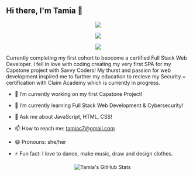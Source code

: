 ## Hi there, I'm Tamia 👋

<p align="center">
  <img src="https://readme-typing-svg.demolab.com/?lines=Full+Stack+Developer;Creative+Coder;Lifelong+Learner&center=true&width=440&height=45&color=F7AF3E&vCenter=true&pause=1000&size=22" />
</p>

<p align="center"> <img src="https://img.shields.io/badge/-Node.js-black?style=flat-square&logo=node.js"/></p>
<p align="center"> <img src="[https://img.shields.io/badge/-Node.js-black?style=flat-square&logo=node.js"/></p>

Currently completing my first cohort to beocome a certified Full Stack Web Developer. I fell in love with coding creating my very first SPA for my Capstone project with Savvy Coders! My thurst and passion for web development inspired me to further my education to recieve my Security + certification with Claim Academy which is currently in progress.

- 🔭 I’m currently working on my first Capstone Project!
- 🌱 I’m currently learning Full Stack Web Development & Cybersecurity!
- 💬 Ask me about JavaScript, HTML, CSS!
- 📫 How to reach me: tamiac7@gmail.com
- 😄 Pronouns: she/her
- ⚡ Fun fact: I love to dance, make music, draw and design clothes.

  <p align="center">
  <img src="https://github-readme-stats.vercel.app/api?username=tamiac7&show_icons=true&theme=gruvbox" alt="Tamia's GitHub Stats" />
</p>
